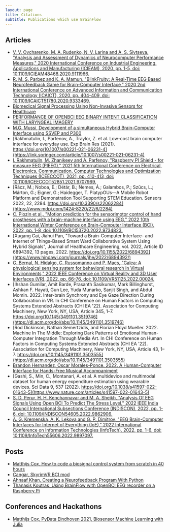 ```yaml
---
layout: page
title: Citations
subtitle: Publications which use BrainFlow
---
```


## Articles


* [V. V. Ovcharenko, M. A. Rudenko, N. V. Larina and A. S. Sivtseva, "Analysis and Assessment of Dynamics of Neurocomputer Performance Measures," 2020 International Conference on Industrial Engineering, Applications and Manufacturing (ICIEAM), 2020, pp. 1-5, doi: 10.1109/ICIEAM48468.2020.9111966.](https://ieeexplore.ieee.org/abstract/document/9111966?casa_token=UCkGp90EJgUAAAAA:6Bv1V5K2UKlVcKfkNrYQq0Q3eJszLgGFmyrCXeRdKcGP4CWEiCRBeuA1rE50oBc24UwuAmQtUS78)
* [R. M. S. Parbez and K. A. Mamun, "BlinkFruity: A Real-Time EEG Based Neurofeedback Game for Brain-Computer Interface," 2020 2nd International Conference on Advanced Information and Communication Technology (ICAICT), 2020, pp. 404-409, doi: 10.1109/ICAICT51780.2020.9333469.](https://ieeexplore.ieee.org/abstract/document/9333469?casa_token=I4qKhmehrTsAAAAA:d6liiqB5yHMfAJIViHUoKLx07NnRXHdR2iKWnn-WkcTs79oHw8jlIJ715QdHkSAfl16EGIiWOs8Y)
* [Biomedical Signal Processing Using Non-Invasive Sensors for Healthcare](https://www.hindawi.com/journals/jhe/2021/5535810/)
* [PERFORMANCE OF OPENBCI EEG BINARY INTENT
CLASSIFICATION WITH LARYNGEAL IMAGERY](https://arxiv.org/pdf/2107.00045.pdf)
* [M.G. Mussi, Development of a simultaneous Hybrid Brain-Computer Interface using SSVEP and P300](https://www.resna.org/sites/default/files/conference/2021/NewEmergingTechnology/75_Mussi/75_Mussi.pdf)
* [Rakhmatulin, I., Parfenov, A., Traylor, Z. et al. Low-cost brain computer interface for everyday use. Exp Brain Res (2021). https://doi.org/10.1007/s00221-021-06231-4](https://link.springer.com/article/10.1007/s00221-021-06231-4)
* [I. Rakhmatuiln, M. Zhanikeev and A. Parfenov, "Raspberry PI Shield - for measure EEG (PIEEG)," 2021 5th International Conference on Electrical, Electronics, Communication, Computer Technologies and Optimization Techniques (ICEECCOT), 2021, pp. 410-413, doi: 10.1109/ICEECCOT52851.2021.9707969.](https://ieeexplore.ieee.org/document/9707969)
* [Rácz, M.; Noboa, E.; Détár, B.; Nemes, Á.; Galambos, P.; Szűcs, L.; Márton, G.; Eigner, G.; Haidegger, T. PlatypOUs—A Mobile Robot Platform and Demonstration Tool Supporting STEM Education. Sensors 2022, 22, 2284. https://doi.org/10.3390/s22062284](https://www.mdpi.com/1424-8220/22/6/2284)
* [C. Piozin et al., "Motion prediction for the sensorimotor control of hand prostheses with a brain-machine interface using EEG," 2022 10th International Winter Conference on Brain-Computer Interface (BCI), 2022, pp. 1-8, doi: 10.1109/BCI53720.2022.9734823.](https://ieeexplore.ieee.org/abstract/document/9734823)
* [Xugang Cai, Jiahui Pan, "Toward a Brain-Computer Interface- and Internet of Things-Based Smart Ward Collaborative System Using Hybrid Signals", Journal of Healthcare Engineering, vol. 2022, Article ID 6894392, 13 pages, 2022. https://doi.org/10.1155/2022/6894392](https://www.hindawi.com/journals/jhe/2022/6894392/)
* [G. Bernal, N. Hidalgo, C. Russomanno and P. Maes, "Galea: A physiological sensing system for behavioral research in Virtual Environments," 2022 IEEE Conference on Virtual Reality and 3D User Interfaces (VR), 2022, pp. 66-76, doi: 10.1109/VR51125.2022.00024.](https://ieeexplore.ieee.org/abstract/document/9756768)
* [Ihshan Gumilar, Amit Barde, Prasanth Sasikumar, Mark Billinghurst, Ashkan F. Hayati, Gun Lee, Yuda Munarko, Sanjit Singh, and Abdul Momin. 2022. Inter-brain Synchrony and Eye Gaze Direction During Collaboration in VR. In CHI Conference on Human Factors in Computing Systems Extended Abstracts (CHI EA '22). Association for Computing Machinery, New York, NY, USA, Article 345, 1–7. https://doi.org/10.1145/3491101.3519746](https://dl.acm.org/doi/abs/10.1145/3491101.3519746)
* [Rod Dickinson, Nathan Semertzidis, and Florian Floyd Mueller. 2022. Machine In The Middle: Exploring Dark Patterns of Emotional Human-Computer Integration Through Media Art. In CHI Conference on Human Factors in Computing Systems Extended Abstracts (CHI EA '22). Association for Computing Machinery, New York, NY, USA, Article 43, 1–7. https://doi.org/10.1145/3491101.3503555](https://dl.acm.org/doi/abs/10.1145/3491101.3503555)
* [Brandon Hernandez, Oscar Morales-Ponce. 2022. A Human-Computer Interface for Hands-Free Musical Accompaniment](https://scholarworks.calstate.edu/downloads/2n49t693d)
* [Gashi, S., Min, C., Montanari, A. et al. A multidevice and multimodal dataset for human energy expenditure estimation using wearable devices. Sci Data 9, 537 (2022). https://doi.org/10.1038/s41597-022-01643-5](https://www.nature.com/articles/s41597-022-01643-5)
* [S. D. Perur, H. H. Kenchannavar and M. A. Sheikh, "Analysis Of EEG Signals Using Open BCI To Predict The Stress Level," 2022 IEEE India Council International Subsections Conference (INDISCON), 2022, pp. 1-6, doi: 10.1109/INDISCON54605.2022.9862906.](https://ieeexplore.ieee.org/abstract/document/9862906)
* [A. G. Kremenska, A. K. Lekova and G. P. Dimitrov, "EEG Brain-Computer Interfaces for Internet of Everything (IoE)," 2022 International Conference on Information Technologies (InfoTech), 2022, pp. 1-6, doi: 10.1109/InfoTech55606.2022.9897097.](https://ieeexplore.ieee.org/abstract/document/9897097)

## Posts

* [Matthijs Cox, How to code a biosignal control system from scratch in 40 hours](https://levelup.gitconnected.com/how-to-code-a-biosignal-control-system-from-scratch-in-40-hours-54290c1eb0c7)
* [Cangar, SkyrimVR BCI mod](https://www.nexusmods.com/skyrimspecialedition/mods/58489)
* [Ahnaaf Khan, Creating a Neurofeedback Program With Python](https://ahnaafk.medium.com/creating-a-neurofeedback-program-with-python-c6153022a4e7)
* [Thanasis Koutras, Using BrainFlow with OpenBCI EEG recorder on a Raspberry Pi](https://medium.com/@basoph2002/using-brainflow-with-openbci-eeg-recorder-on-a-raspberry-pi-e578dca675ce)

## Conferences and Hackathons

* [Matthijs Cox, PyData Eindhoven 2021, Biosensor Machine Learning with Julia](https://www.youtube.com/watch?v=kLj0JQKhNMM)
